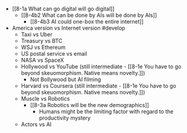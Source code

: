 - [[8-1a What can go digital will go digital]]
	- [[8-4b2 What can be done by AIs will be done by AIs]]
		- [[8-4b3 AI could one-box the entire internet]]
- America version vs Internet version #develop 
	- Taxi vs Uber
	- Treasury vs BTC
	- WSJ vs Ethereum
	- US postal service vs email
	- NASA vs SpaceX
	- Hollywood vs YouTube (still intermediate - [[8-1e You have to go beyond skeuomorphism. Native means novelty.]])
		- Not Bollywood but AI filming
	- Harvard vs Coursera (still intermediate - [[8-1e You have to go beyond skeuomorphism. Native means novelty.]])
	- Muscle vs Robotics
		- [[8-3a Robotics will be the new demographics]]
			- Humans might be the limiting factor with regard to the productivity mystery
	- Actors vs AI